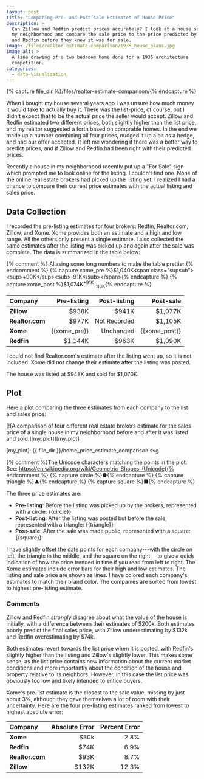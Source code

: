 ```yaml
---
layout: post
title: "Comparing Pre- and Post-sale Estimates of House Price"
description: >
  Can Zillow and Redfin predict prices accurately? I look at a house sold in
  my neighborhood and compare the sale price to the price predicted by Zillow
  and Redfin before they knew it was for sale.
image: /files/realtor-estimate-comparison/1935_house_plans.jpg
image_alt: >
  A line drawing of a two bedroom home done for a 1935 architecture
  competition.
categories:
  - data-visualization
---
```


{% capture file_dir %}/files/realtor-estimate-comparison/{% endcapture %}

When I bought my house several years ago I was unsure how much money it would
take to actually buy it. There was the list-price, of course, but I didn't
expect that to be the actual price the seller would accept. Zillow and Redfin
estimated two different prices, both slightly higher than the list price, and
my realtor suggested a forth based on comprable homes. In the end we made up a
number combining all four prices, nudged it up a bit as a hedge, and had our
offer accepted. It left me wondering if there was a better way to predict
prices, and if Zillow and Redfin had been right with their predicted prices.

Recently a house in my neighborhood recently put up a "For Sale" sign which
prompted me to look online for the listing. I couldn't find one. None of the
online real estate brokers had picked up the listing yet. I realized I had a
chance to compare their current price estimates with the actual listing and
sales price.

## Data Collection

I recorded the pre-listing estimates for four brokers: Redfin, Realtor.com,
Zillow, and Xome. Xome provides both an estimate and a high and low range. All
the others only present a single estimate. I also collected the same estimates
after the listing was picked up and again after the sale was complete. The
data is summarized in the table below:

{% comment %} Aliasing some long numbers to make the table prettier.{% endcomment %}
{% capture xome_pre %}$1,040K<span class="supsub"><sup>+90K</sup><sub>-91K</sub></span>{% endcapture %}
{% capture xome_post %}$1,074K<span class="supsub"><sup>+91K</sup><sub>-113K</sub></span>{% endcapture %}

| Company         |  Pre-listing | Post-listing |     Post-sale |
|:----------------|-------------:|-------------:|--------------:|
| **Zillow**      |        $938K |        $941K |       $1,077K |
| **Realtor.com** |        $977K | Not Recorded |       $1,105K |
| **Xome**        | {{xome_pre}} |    Unchanged | {{xome_post}} |
| **Redfin**      |      $1,144K |        $963K |       $1,090K |


I could not find Realtor.com's estimate after the listing went up, so it is
not included. Xome did not change their estimate after the listing was posted.

The house was listed at $948K and sold for $1,070K.

## Plot

Here a plot comparing the three estimates from each company to the list and
sales price:

[![A comparison of four different real estate brokers estimate for the sales
price of a single house in my neighborhood before and after it was listed and
sold.][my_plot]][my_plot]

[my_plot]: {{ file_dir }}/home_price_estimate_comparison.svg

{% comment %}The Unicode characters matching the points in the plot. See:
https://en.wikipedia.org/wiki/Geometric_Shapes_(Unicode){% endcomment %}
{% capture circle %}&#x25CF;{% endcapture %}
{% capture triangle %}&#x25B2;{% endcapture %}
{% capture square %}&#x25A0;{% endcapture %}

The three price estimates are:

- **Pre-listing**: Before the listing was picked up by the brokers,
   represented with a circle: {{circle}}
- **Post-listing**: After the listing was posted but before the sale,
   represented with a triangle: {{triangle}}
- **Post-sale**: After the sale was made public, represented with a square:
   {{square}}

I have slightly offset the date points for each company---with the circle on
left, the triangle in the middle, and the square on the right---to give a
quick indication of how the price trended in time if you read from left to
right. The Xome estimates include error bars for their high and low estimates.
The listing and sale price are shown as lines. I have colored each company's
estimates to match their brand color. The companies are sorted from lowest to
highest pre-listing estimate.

### Comments

Zillow and Redfin _strongly_ disagree about what the value of the house is
initially, with a difference between their estimates of $200k. Both estimates
poorly predict the final sales price, with Zillow underestimating by $132k and
Redfin overestimating by $74k.

Both estimates revert towards the list price when it is posted, with Redfin's
slightly higher than the listing and Zillow's slightly lower. This makes some
sense, as the list price contains new information about the current market
conditions and more importantly about the condition of the house and property
relative to its neighbors. However, in this case the list price was obviously
too low and likely intended to entice buyers.

Xome's pre-list estimate is the closest to the sale value, missing by just
about 3%, although they gave themselves a lot of room with their uncertainty.
Here are the four pre-listing estimates ranked from lowest to highest absolute
error:

| Company         |  Absolute Error| Percent Error |
|:----------------|---------------:|--------------:|
| **Xome**        |           $30k |          2.8% |
| **Redfin**      |           $74K |          6.9% |
| **Realtor.com** |           $93K |          8.7% |
| **Zillow**      |          $132K |         12.3% |
